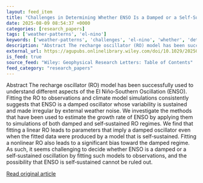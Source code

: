 ```yaml
---
layout: feed_item
title: "Challenges in Determining Whether ENSO Is a Damped or a Self‐Sustained Oscillation"
date: 2025-08-09 08:54:37 +0000
categories: [research_papers]
tags: ['weather-patterns', 'el-nino']
keywords: ['weather-patterns', 'challenges', 'el-nino', 'whether', 'determining']
description: "Abstract The recharge oscillator (RO) model has been successfully used to understand different aspects of the El Niño‐Southern Oscillation (ENSO)"
external_url: https://agupubs.onlinelibrary.wiley.com/doi/10.1029/2025GL116328?af=R
is_feed: true
source_feed: "Wiley: Geophysical Research Letters: Table of Contents"
feed_category: "research_papers"
---
```


Abstract The recharge oscillator (RO) model has been successfully used to understand different aspects of the El Niño‐Southern Oscillation (ENSO). Fitting the RO to observations and climate model simulations consistently suggests that ENSO is a damped oscillator whose variability is sustained and made irregular by external weather noise. We investigate the methods that have been used to estimate the growth rate of ENSO by applying them to simulations of both damped and self‐sustained RO regimes. We find that fitting a linear RO leads to parameters that imply a damped oscillator even when the fitted data were produced by a model that is self‐sustained. Fitting a nonlinear RO also leads to a significant bias toward the damped regime. As such, it seems challenging to decide whether ENSO is a damped or a self‐sustained oscillation by fitting such models to observations, and the possibility that ENSO is self‐sustained cannot be ruled out.

[Read original article](https://agupubs.onlinelibrary.wiley.com/doi/10.1029/2025GL116328?af=R)
